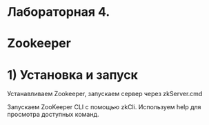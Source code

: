 # Лабораторная 4.
# Zookeeper

# 1) Установка и запуск
Устанавливаем Zookeeper, запускаем сервер  через zkServer.cmd

Запускаем ZooKeeper CLI с помощью zkCli. Используем help для просмотра доступных команд.
